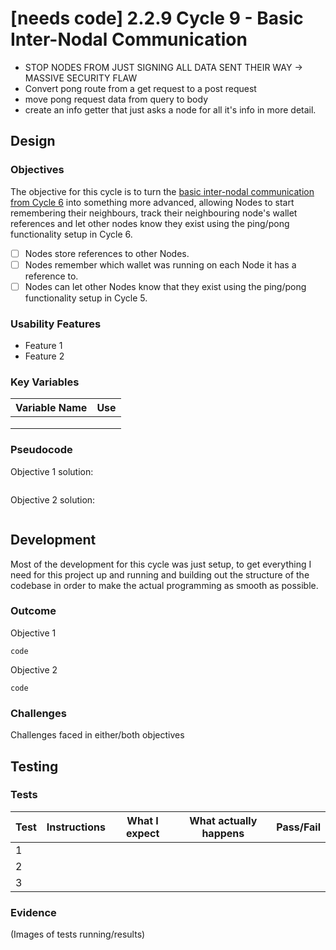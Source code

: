 # \[needs code] 2.2.9 Cycle 9 - Basic Inter-Nodal Communication

* STOP NODES FROM JUST SIGNING ALL DATA SENT THEIR WAY -> MASSIVE SECURITY FLAW
* Convert pong route from a get request to a post request
* move pong request data from query to body
* create an info getter that just asks a node for all it's info in more detail.

## Design

### Objectives

The objective for this cycle is to turn the [basic inter-nodal communication from Cycle 6](2.2.6-cycle-6-setting-up-inter-nodal-communication.md) into something more advanced, allowing Nodes to start remembering their neighbours, track their neighbouring node's wallet references and let other nodes know they exist using the ping/pong functionality setup in Cycle 6.

* [ ] Nodes store references to other Nodes.
* [ ] Nodes remember which wallet was running on each Node it has a reference to.
* [ ] Nodes can let other Nodes know that they exist using the ping/pong functionality setup in Cycle 5.

### Usability Features

* Feature 1
* Feature 2

### Key Variables

| Variable Name | Use |
| ------------- | --- |
|               |     |
|               |     |
|               |     |

### Pseudocode

Objective 1 solution:

```
```

Objective 2 solution:

```
```

## Development

Most of the development for this cycle was just setup, to get everything I need for this project up and running and building out the structure of the codebase in order to make the actual programming as smooth as possible.

### Outcome

Objective 1

```
code
```

Objective 2

```
code
```

### Challenges

Challenges faced in either/both objectives

## Testing

### Tests

| Test | Instructions | What I expect | What actually happens | Pass/Fail |
| ---- | ------------ | ------------- | --------------------- | --------- |
| 1    |              |               |                       |           |
| 2    |              |               |                       |           |
| 3    |              |               |                       |           |

### Evidence

(Images of tests running/results)
